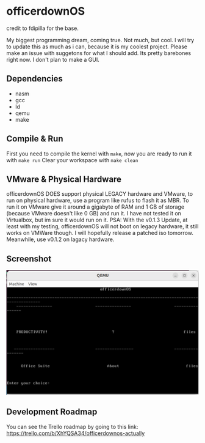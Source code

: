 officerdownOS
==============
credit to fdipilla for the base.


My biggest programming dream, coming true.
Not much, but cool.
I will try to update this as much as i can, because it is my coolest project.
Please make an issue with suggetons for what I should add. Its pretty barebones right now.
I don't plan to make a GUI.

Dependencies
------------

* nasm
* gcc
* ld
* qemu
* make


Compile & Run
-------------

First you need to compile the kernel with `make`, now you are ready to run it with `make run`
Clear your workspace with `make clean`


VMware & Physical Hardware
--------------------------
officerdownOS DOES support physical LEGACY hardware and VMware, 
to run on physical hardware, use a program like rufus to flash 
it as MBR. To run it on VMware give it around a gigabyte of RAM
and 1 GB of storage (because VMware doesn't like 0 GB)
and run it.
I have not tested it on Virtualbox, but im sure it would run 
on it.
PSA: With the v0.1.3 Update, at least with my testing, 
officerdownOS will not boot on legacy hardware, it still 
works on VMWare though. I will hopefully release a patched
iso tomorrow. Meanwhile, use v0.1.2 on lagacy
hardware.

Screenshot
----------

![ScreenShot](/screenshot.png)

Development Roadmap
-------------------
You can see the Trello roadmap by going to this link:
https://trello.com/b/XhYQSA34/officerdownos-actually
